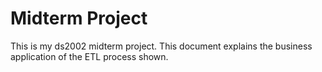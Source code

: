 # Midterm Project
This is my ds2002 midterm project. This document explains the business application of the ETL process shown. 
